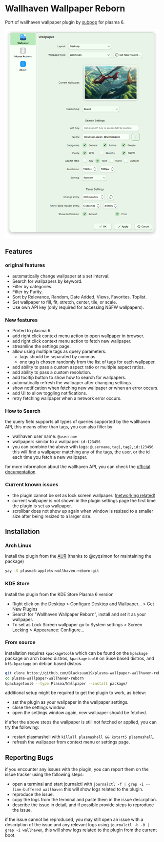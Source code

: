 # Wallhaven Wallpaper Reborn

Port of wallhaven wallpaper plugin by
[subpop](https://github.com/subpop/wallhaven-wallpaper-plasma) for plasma 6.

![screenshot.png](screenshot.png)

## Features

### original features

- automatically change wallpaper at a set interval.
- Search for wallpapers by keyword.
- Filter by categories.
- Filter by Purity.
- Sort by Relevance, Random, Date Added, Views, Favorites, Toplist.
- Set wallpaper to fill, fit, stretch, center, tile, or scale.
- Use own API key (only required for accessing NSFW wallpapers).

### New features

- Ported to plasma 6.
- add right click context menu action to open wallpaper in browser.
- add right click context menu action to fetch new wallpaper.
- streamline the settings page.
- allow using multiple tags as query parameters.
  - tags should be separated by commas.
  - one tag is chosen randomly from the list of tags for each wallpaper.
- add ability to pass a custom aspect ratio or multiple aspect ratios.
- add ability to pass a custom resolution.
- add tooltip button to show how to search for wallpapers.
- automatically refresh the wallpaper after changing settings.
- show notification when fetching new wallpaper or when an error occurs.
- add UI to allow toggling notifications.
- retry fetching wallpaper when a network error occurs.

### How to Search

the query field supports all types of queries supported by the wallhaven API,
this means other than tags, you can also filter by:

- wallhaven user name: `@username`
- wallpapers similar to a wallpaper: `id:123456`
- you can combine the above with tags: `@username,tag1,tag2,id:123456` this will
  find a wallpaper matching any of the tags, the user, or the id each time you
  fetch a new wallpaper.

for more information about the wallhaven API, you can check the
[official documentation](https://wallhaven.cc/help/api).

### Current known issues

- the plugin cannot be set as lock screen wallpaper.
  ([networking related](https://bugs.kde.org/show_bug.cgi?id=483094))
- current wallpaper is not shown in the plugin settings page the first time the
  plugin is set as wallpaper.
- scrollbar does not show up again when window is resized to a smaller size
  after being resized to a larger size.

## Installation

### Arch Linux

Install the plugin from the
[AUR](https://aur.archlinux.org/packages/plasma6-applets-wallhaven-reborn-git)
(thanks to @cyqsimon for maintaining the package)

```bash
yay -S plasma6-applets-wallhaven-reborn-git
```

### KDE Store

Install the plugin from the KDE Store Plasma 6 version

- Right click on the Desktop > Configure Desktop and Wallpaper... > Get New
  Plugins
- Search for "Wallhaven Wallpaper Reborn", install and set it as your wallpaper.
- To set as Lock Screen wallpaper go to System settings > Screen Locking >
  Appearance: Configure...

### From source

installation requires `kpackagetool6` which can be found on the `kpackage`
package on arch based distros, `kpackagetool6` on Suse based distros, and
`kf6-kpackage` on debian based distros.

```bash
git clone https://github.com/Blacksuan19/plasma-wallpaper-wallhaven-reborn.git
cd plasma-wallpaper-wallhaven-reborn
kpackagetool6 --type Plasma/Wallpaper --install package/
```

additional setup might be required to get the plugin to work, as below:

- set the plugin as your wallpaper in the wallpaper settings.
- close the settings window.
- open the settings window again, new wallpaper should be fetched.

if after the above steps the wallpaper is still not fetched or applied, you can
try the following:

- restart plasmashell with `killall plasmashell && kstart5 plasmashell`.
- refresh the wallpaper from context menu or settings page.

## Reporting Bugs

if you encounter any issues with the plugin, you can report them on the issue
tracker using the following steps:

- open a terminal and start journalctl with
  `journalctl -f | grep -i --line-buffered wallhaven` this will show logs
  related to the plugin.
- reproduce the issue.
- copy the logs from the terminal and paste them in the issue description.
- describe the issue in detail, and if possible provide steps to reproduce the
  issue.

if the issue cannot be reproduced, you may still open an issue with a
description of the issue and any relevant logs using
`journalctl -b -0 | grep -i wallhaven`, this will show logs related to the
plugin from the current boot.
